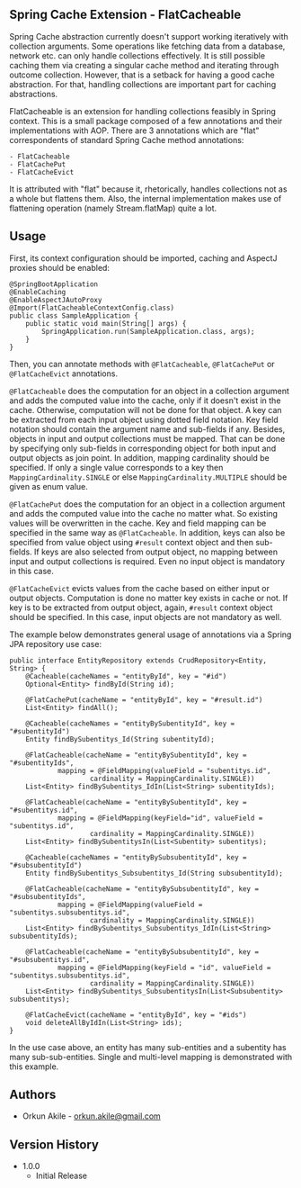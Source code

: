 ## Spring Cache Extension - FlatCacheable

Spring Cache abstraction currently doesn't support working iteratively with collection arguments. Some operations like fetching data from a database, network etc. can only handle collections effectively. It is still possible caching them via creating a singular cache method and iterating through outcome collection. However, that is a setback for having a good cache abstraction. For that, handling collections are important part for caching abstractions. 

FlatCacheable is an extension for handling collections feasibly in Spring context. This is a small package composed of a few annotations and their implementations with AOP. There are 3 annotations which are "flat" correspondents of standard Spring Cache method annotations:
```
- FlatCacheable
- FlatCachePut
- FlatCacheEvict
```

It is attributed with "flat" because it, rhetorically, handles collections not as a whole but flattens them. Also, the internal implementation makes use of flattening operation (namely Stream.flatMap) quite a lot.

## Usage

First, its context configuration should be imported, caching and AspectJ proxies should be enabled:
```
@SpringBootApplication
@EnableCaching
@EnableAspectJAutoProxy
@Import(FlatCacheableContextConfig.class)
public class SampleApplication {
	public static void main(String[] args) {
		SpringApplication.run(SampleApplication.class, args);
	}
}
```

Then, you can annotate methods with `@FlatCacheable`, `@FlatCachePut` or `@FlatCacheEvict` annotations.

`@FlatCacheable` does the computation for an object in a collection argument and adds the computed value into the cache, only if it doesn't exist in the cache. Otherwise, computation will not be done for that object. A key can be extracted from each input object using dotted field notation. Key field notation should contain the argument name and sub-fields if any. Besides, objects in input and output collections must be mapped. That can be done by specifying only sub-fields in corresponding object for both input and output objects as join point. In addition, mapping cardinality should be specified. If only a single value corresponds to a key then `MappingCardinality.SINGLE` or else `MappingCardinality.MULTIPLE` should be given as enum value.

`@FlatCachePut` does the computation for an object in a collection argument and adds the computed value into the cache no matter what. So existing values will be overwritten in the cache. Key and field mapping can be specified in the same way as `@FlatCacheable`. In addition, keys can also be specified from value object using `#result` context object and then sub-fields. If keys are also selected from output object, no mapping between input and output collections is required. Even no input object is mandatory in this case. 

`@FlatCacheEvict` evicts values from the cache based on either input or output objects. Computation is done no matter key exists in cache or not. If key is to be extracted from output object, again, `#result` context object should be specified. In this case, input objects are not mandatory as well.

The example below demonstrates general usage of annotations via a Spring JPA repository use case:

```
public interface EntityRepository extends CrudRepository<Entity, String> {
    @Cacheable(cacheNames = "entityById", key = "#id")
    Optional<Entity> findById(String id);

    @FlatCachePut(cacheName = "entityById", key = "#result.id")
    List<Entity> findAll();

    @Cacheable(cacheNames = "entityBySubentityId", key = "#subentityId")
    Entity findBySubentitys_Id(String subentityId);

    @FlatCacheable(cacheName = "entityBySubentityId", key = "#subentityIds",
            mapping = @FieldMapping(valueField = "subentitys.id",
                    cardinality = MappingCardinality.SINGLE))
    List<Entity> findBySubentitys_IdIn(List<String> subentityIds);

    @FlatCacheable(cacheName = "entityBySubentityId", key = "#subentitys.id",
            mapping = @FieldMapping(keyField="id", valueField = "subentitys.id",
                    cardinality = MappingCardinality.SINGLE))
    List<Entity> findBySubentitysIn(List<Subentity> subentitys);

    @Cacheable(cacheNames = "entityBySubsubentityId", key = "#subsubentityId")
    Entity findBySubentitys_Subsubentitys_Id(String subsubentityId);

    @FlatCacheable(cacheName = "entityBySubsubentityId", key = "#subsubentityIds",
            mapping = @FieldMapping(valueField = "subentitys.subsubentitys.id",
                    cardinality = MappingCardinality.SINGLE))
    List<Entity> findBySubentitys_Subsubentitys_IdIn(List<String> subsubentityIds);

    @FlatCacheable(cacheName = "entityBySubsubentityId", key = "#subsubentitys.id",
            mapping = @FieldMapping(keyField = "id", valueField = "subentitys.subsubentitys.id",
                    cardinality = MappingCardinality.SINGLE))
    List<Entity> findBySubentitys_SubsubentitysIn(List<Subsubentity> subsubentitys);

    @FlatCacheEvict(cacheName = "entityById", key = "#ids")
    void deleteAllByIdIn(List<String> ids);
}
```

In the use case above, an entity has many sub-entities and a subentity has many sub-sub-entities. Single and multi-level mapping is demonstrated with this example.
 
## Authors

- Orkun Akile - orkun.akile@gmail.com

## Version History

* 1.0.0
    * Initial Release